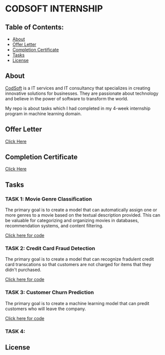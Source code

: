 # CODSOFT INTERNSHIP

## Table of Contents:

- [About](#about)
- [Offer Letter](#offer-letter)
- [Completion Certificate](#Completion-certificate)
- [Tasks](#tasks)
- [License](#license)

## About

[CodSoft](https://www.codsoft.in/) is a IT services and IT consultancy that specializes in creating innovative solutions for businesses. They are passionate about technology and believe in the power of software to transform the world. 

My repo is about tasks which I had completed in my 4-week internship program in machine learning domain.

## Offer Letter

[Click Here](https://www.linkedin.com/posts/mani-sankar-pasala_codsoft-internship-machinelearning-activity-7142554059454001153-9NHR?utm_source=share&utm_medium=member_desktop)

## Completion Certificate

[Click Here](https://www.linkedin.com/posts/mani-sankar-pasala_codsoft-cip-activity-7156084511468933120-OONu?utm_source=share&utm_medium=member_desktop)

## Tasks

### TASK 1: Movie Genre Classification

The primary goal is to create a model that can automatically assign one or more genres to a movie based on the textual description provided. This can be valuable for categorizing and organizing movies in databases, recommendation systems, and content filtering.

[Click here for code](Task1.ipynb)

### TASK 2: Credit Card Fraud Detection

The primary goal is to create a model that can recognize fradulent credit card transcations so that customers are not charged for items that they didn't purchased.

[Click here for code](Task2.ipynb)

### TASK 3: Customer Churn Prediction

The primary goal is to create a machine learning model that can predit customers who will leave the company.

[Click here for code](Task3.ipynb)

### TASK 4:

## License

